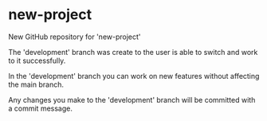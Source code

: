 # new-project

New GitHub repository for 'new-project'

The 'development' branch was create to the user is able to switch and work to it successfully.

In the 'development' branch you can work on new features without affecting the main branch.

Any changes you make to the 'development' branch will be committed with a commit message.

